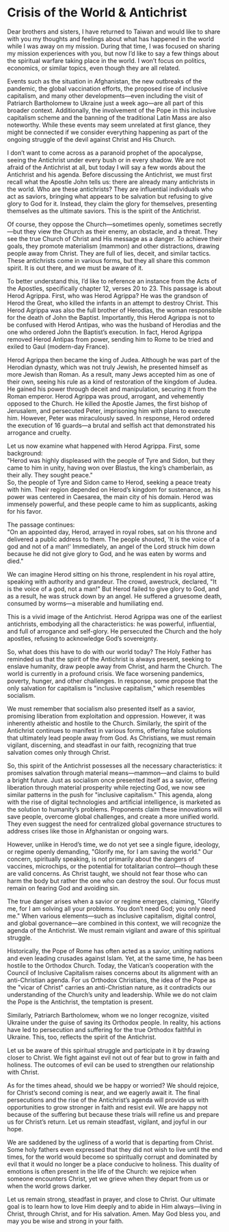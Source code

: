 # Crisis of the World & Antichrist

Dear brothers and sisters, I have returned to Taiwan and would like to share with you my thoughts and feelings about what has happened in the world while I was away on my mission. During that time, I was focused on sharing my mission experiences with you, but now I’d like to say a few things about the spiritual warfare taking place in the world. I won’t focus on politics, economics, or similar topics, even though they are all related.

Events such as the situation in Afghanistan, the new outbreaks of the pandemic, the global vaccination efforts, the proposed rise of inclusive capitalism, and many other developments—even including the visit of Patriarch Bartholomew to Ukraine just a week ago—are all part of this broader context. Additionally, the involvement of the Pope in this inclusive capitalism scheme and the banning of the traditional Latin Mass are also noteworthy. While these events may seem unrelated at first glance, they might be connected if we consider everything happening as part of the ongoing struggle of the devil against Christ and His Church.

I don’t want to come across as a paranoid prophet of the apocalypse, seeing the Antichrist under every bush or in every shadow. We are not afraid of the Antichrist at all, but today I will say a few words about the Antichrist and his agenda. Before discussing the Antichrist, we must first recall what the Apostle John tells us: there are already many antichrists in the world. Who are these antichrists? They are influential individuals who act as saviors, bringing what appears to be salvation but refusing to give glory to God for it. Instead, they claim the glory for themselves, presenting themselves as the ultimate saviors. This is the spirit of the Antichrist.

Of course, they oppose the Church—sometimes openly, sometimes secretly—but they view the Church as their enemy, an obstacle, and a threat. They see the true Church of Christ and His message as a danger. To achieve their goals, they promote materialism (mammon) and other distractions, drawing people away from Christ. They are full of lies, deceit, and similar tactics. These antichrists come in various forms, but they all share this common spirit. It is out there, and we must be aware of it.

To better understand this, I’d like to reference an instance from the Acts of the Apostles, specifically chapter 12, verses 20 to 23. This passage is about Herod Agrippa. First, who was Herod Agrippa? He was the grandson of Herod the Great, who killed the infants in an attempt to destroy Christ. This Herod Agrippa was also the full brother of Herodias, the woman responsible for the death of John the Baptist. Importantly, this Herod Agrippa is not to be confused with Herod Antipas, who was the husband of Herodias and the one who ordered John the Baptist’s execution. In fact, Herod Agrippa removed Herod Antipas from power, sending him to Rome to be tried and exiled to Gaul (modern-day France).

Herod Agrippa then became the king of Judea. Although he was part of the Herodian dynasty, which was not truly Jewish, he presented himself as more Jewish than Roman. As a result, many Jews accepted him as one of their own, seeing his rule as a kind of restoration of the kingdom of Judea. He gained his power through deceit and manipulation, securing it from the Roman emperor. Herod Agrippa was proud, arrogant, and vehemently opposed to the Church. He killed the Apostle James, the first bishop of Jerusalem, and persecuted Peter, imprisoning him with plans to execute him. However, Peter was miraculously saved. In response, Herod ordered the execution of 16 guards—a brutal and selfish act that demonstrated his arrogance and cruelty.

Let us now examine what happened with Herod Agrippa. First, some background:  
"Herod was highly displeased with the people of Tyre and Sidon, but they came to him in unity, having won over Blastus, the king’s chamberlain, as their ally. They sought peace."  
So, the people of Tyre and Sidon came to Herod, seeking a peace treaty with him. Their region depended on Herod’s kingdom for sustenance, as his power was centered in Caesarea, the main city of his domain. Herod was immensely powerful, and these people came to him as supplicants, asking for his favor.  

The passage continues:  
"On an appointed day, Herod, arrayed in royal robes, sat on his throne and delivered a public address to them. The people shouted, 'It is the voice of a god and not of a man!' Immediately, an angel of the Lord struck him down because he did not give glory to God, and he was eaten by worms and died."  

We can imagine Herod sitting on his throne, resplendent in his royal attire, speaking with authority and grandeur. The crowd, awestruck, declared, "It is the voice of a god, not a man!" But Herod failed to give glory to God, and as a result, he was struck down by an angel. He suffered a gruesome death, consumed by worms—a miserable and humiliating end.  

This is a vivid image of the Antichrist. Herod Agrippa was one of the earliest antichrists, embodying all the characteristics: he was powerful, influential, and full of arrogance and self-glory. He persecuted the Church and the holy apostles, refusing to acknowledge God’s sovereignty.  

So, what does this have to do with our world today? The Holy Father has reminded us that the spirit of the Antichrist is always present, seeking to enslave humanity, draw people away from Christ, and harm the Church. The world is currently in a profound crisis. We face worsening pandemics, poverty, hunger, and other challenges. In response, some propose that the only salvation for capitalism is "inclusive capitalism," which resembles socialism.  

We must remember that socialism also presented itself as a savior, promising liberation from exploitation and oppression. However, it was inherently atheistic and hostile to the Church. Similarly, the spirit of the Antichrist continues to manifest in various forms, offering false solutions that ultimately lead people away from God. As Christians, we must remain vigilant, discerning, and steadfast in our faith, recognizing that true salvation comes only through Christ.

So, this spirit of the Antichrist possesses all the necessary characteristics: it promises salvation through material means—mammon—and claims to build a bright future. Just as socialism once presented itself as a savior, offering liberation through material prosperity while rejecting God, we now see similar patterns in the push for "inclusive capitalism." This agenda, along with the rise of digital technologies and artificial intelligence, is marketed as the solution to humanity’s problems. Proponents claim these innovations will save people, overcome global challenges, and create a more unified world. They even suggest the need for centralized global governance structures to address crises like those in Afghanistan or ongoing wars.  

However, unlike in Herod’s time, we do not yet see a single figure, ideology, or regime openly demanding, "Glorify me, for I am saving the world." Our concern, spiritually speaking, is not primarily about the dangers of vaccines, microchips, or the potential for totalitarian control—though these are valid concerns. As Christ taught, we should not fear those who can harm the body but rather the one who can destroy the soul. Our focus must remain on fearing God and avoiding sin.  

The true danger arises when a savior or regime emerges, claiming, "Glorify me, for I am solving all your problems. You don’t need God; you only need me." When various elements—such as inclusive capitalism, digital control, and global governance—are combined in this context, we will recognize the agenda of the Antichrist. We must remain vigilant and aware of this spiritual struggle.  

Historically, the Pope of Rome has often acted as a savior, uniting nations and even leading crusades against Islam. Yet, at the same time, he has been hostile to the Orthodox Church. Today, the Vatican’s cooperation with the Council of Inclusive Capitalism raises concerns about its alignment with an anti-Christian agenda. For us Orthodox Christians, the idea of the Pope as the "vicar of Christ" carries an anti-Christian nature, as it contradicts our understanding of the Church’s unity and leadership. While we do not claim the Pope is the Antichrist, the temptation is present.  

Similarly, Patriarch Bartholomew, whom we no longer recognize, visited Ukraine under the guise of saving its Orthodox people. In reality, his actions have led to persecution and suffering for the true Orthodox faithful in Ukraine. This, too, reflects the spirit of the Antichrist.  

Let us be aware of this spiritual struggle and participate in it by drawing closer to Christ. We fight against evil not out of fear but to grow in faith and holiness. The outcomes of evil can be used to strengthen our relationship with Christ.  

As for the times ahead, should we be happy or worried? We should rejoice, for Christ’s second coming is near, and we eagerly await it. The final persecutions and the rise of the Antichrist’s agenda will provide us with opportunities to grow stronger in faith and resist evil. We are happy not because of the suffering but because these trials will refine us and prepare us for Christ’s return. Let us remain steadfast, vigilant, and joyful in our hope.

We are saddened by the ugliness of a world that is departing from Christ. Some holy fathers even expressed that they did not wish to live until the end times, for the world would become so spiritually corrupt and dominated by evil that it would no longer be a place conducive to holiness. This duality of emotions is often present in the life of the Church: we rejoice when someone encounters Christ, yet we grieve when they depart from us or when the world grows darker.  

Let us remain strong, steadfast in prayer, and close to Christ. Our ultimate goal is to learn how to love Him deeply and to abide in Him always—living in Christ, through Christ, and for His salvation. Amen. May God bless you, and may you be wise and strong in your faith.

